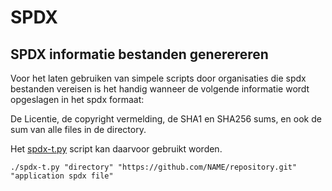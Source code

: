 # SPDX 

## SPDX informatie bestanden generereren

Voor het laten gebruiken van simpele scripts door organisaties die spdx bestanden vereisen is het handig wanneer de volgende informatie wordt opgeslagen in het spdx formaat:

De Licentie, de copyright vermelding, de SHA1 en SHA256 sums, en ook de sum van alle files in de directory. 

Het <a href="https://github.com/MatthewBuchananAstley/spdxISO_IEC5962/">spdx-t.py</a> script kan daarvoor gebruikt worden.

    ./spdx-t.py "directory" "https://github.com/NAME/repository.git" "application spdx file" 
